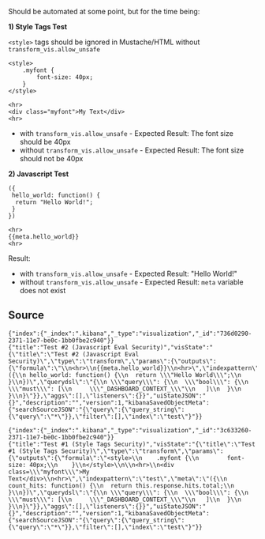 Should be automated at some point, but for the time being:

**1) Style Tags Test**

`<style>` tags should be ignored in Mustache/HTML without `transform_vis.allow_unsafe` 


```
<style>
    .myfont {
        font-size: 40px;
    }
</style>

<hr>
<div class="myfont">My Text</div>
<hr>
```

- with `transform_vis.allow_unsafe` - Expected Result: The font size should be 40px
- without `transform_vis.allow_unsafe` - Expected Result: The font size should not be 40px


**2) Javascript Test**

```
({
 hello_world: function() {
  return "Hello World!";
 }
})
```

```
<hr>
{{meta.hello_world}}
<hr>
```

Result:   
- with `transform_vis.allow_unsafe` - Expected Result: "Hello World!"
- without `transform_vis.allow_unsafe` - Expected Result: `meta` variable does not exist


## Source

```
{"index":{"_index":".kibana","_type":"visualization","_id":"736d0290-2371-11e7-be0c-1bb0fbe2c940"}}
{"title":"Test #2 (Javascript Eval Security)","visState":"{\"title\":\"Test #2 (Javascript Eval Security)\",\"type\":\"transform\",\"params\":{\"outputs\":{\"formula\":\"\\n<hr>\\n{{meta.hello_world}}\\n<hr>\",\"indexpattern\":\"test\",\"meta\":\"({\\n hello_world: function() {\\n  return \\\"Hello World\\\";\\n }\\n})\",\"querydsl\":\"{\\n \\\"query\\\": {\\n  \\\"bool\\\": {\\n   \\\"must\\\": [\\n     \\\"_DASHBOARD_CONTEXT_\\\"\\n   ]\\n  }\\n }\\n}\"}},\"aggs\":[],\"listeners\":{}}","uiStateJSON":"{}","description":"","version":1,"kibanaSavedObjectMeta":{"searchSourceJSON":"{\"query\":{\"query_string\":{\"query\":\"*\"}},\"filter\":[],\"index\":\"test\"}"}}

{"index":{"_index":".kibana","_type":"visualization","_id":"3c633260-2371-11e7-be0c-1bb0fbe2c940"}}
{"title":"Test #1 (Style Tags Security)","visState":"{\"title\":\"Test #1 (Style Tags Security)\",\"type\":\"transform\",\"params\":{\"outputs\":{\"formula\":\"<style>\\n    .myfont {\\n        font-size: 40px;\\n    }\\n</style>\\n\\n<hr>\\n<div class=\\\"myfont\\\">My Text</div>\\n<hr>\",\"indexpattern\":\"test\",\"meta\":\"({\\n count_hits: function() {\\n  return this.response.hits.total;\\n }\\n})\",\"querydsl\":\"{\\n \\\"query\\\": {\\n  \\\"bool\\\": {\\n   \\\"must\\\": [\\n     \\\"_DASHBOARD_CONTEXT_\\\"\\n   ]\\n  }\\n }\\n}\"}},\"aggs\":[],\"listeners\":{}}","uiStateJSON":"{}","description":"","version":1,"kibanaSavedObjectMeta":{"searchSourceJSON":"{\"query\":{\"query_string\":{\"query\":\"*\"}},\"filter\":[],\"index\":\"test\"}"}}
```
